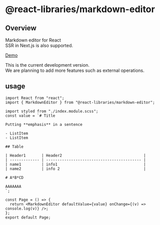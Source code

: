 # @react-libraries/markdown-editor

## Overview

Markdown editor for React  
SSR in Next.js is also supported.

[Demo](https://next-markdown-murex.vercel.app/)

This is the current development version.  
We are planning to add more features such as external operations.

## usage

```tsx
import React from "react";
import { MarkdownEditor } from "@react-libraries/markdown-editor";

import styled from "./index.module.scss";
const value = `# Title

Putting **emphasis** in a sentence

- ListItem
- ListItem

## Table

| Header1       | Header2                                    |
| ------------- | ------------------------------------------ |
| name1         | info1                                      |
| name2         | info 2                                     |

# A*B*CD

AAAAAAA
`;

const Page = () => {
  return <MarkdownEditor defaultValue={value} onChange={(v) => console.log(v)} />;
};
export default Page;
```
